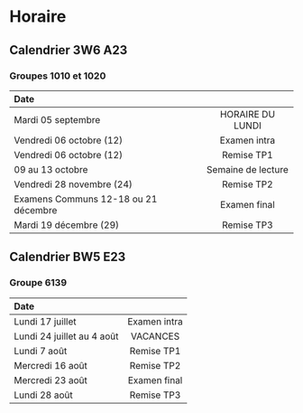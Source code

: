 # Horaire

## Calendrier 3W6 A23
### Groupes 1010 et 1020
| Date |          |
| :--------------- |:---------------:|
| Mardi 05 septembre | HORAIRE DU LUNDI |
| Vendredi 06 octobre (12) | Examen intra |
| Vendredi 06 octobre (12) | Remise TP1 |
| 09 au 13 octobre | Semaine de lecture |
| Vendredi 28 novembre (24) | Remise TP2 |
| Examens Communs 12-18 ou 21 décembre |Examen final|
| Mardi 19 décembre (29) | Remise TP3 |


## Calendrier BW5 E23
### Groupe 6139
| Date |          |
| :--------------- |:---------------:|
| Lundi 17 juillet | Examen intra |
| Lundi 24 juillet au 4 août | VACANCES |
| Lundi 7 août | Remise TP1 |
| Mercredi 16 août | Remise TP2 |
| Mercredi 23 août|Examen final|
| Lundi 28 août | Remise TP3 |
